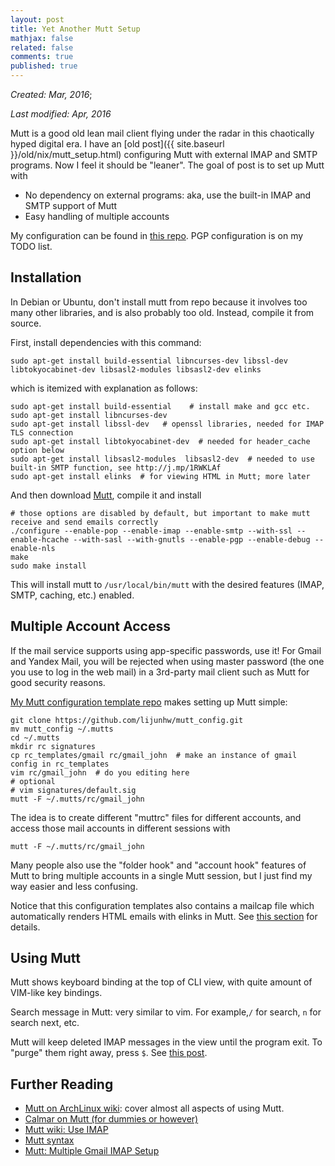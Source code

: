 ```yaml
---
layout: post
title: Yet Another Mutt Setup
mathjax: false
related: false
comments: true
published: true
---
```





_Created: Mar, 2016_;

_Last modified: Apr, 2016_


Mutt is a good old lean mail client flying under the radar in this chaotically hyped digital era. I have an [old post]({{ site.baseurl }}/old/nix/mutt_setup.html) configuring Mutt with external IMAP and SMTP programs. Now I feel it should be "leaner". The goal of post is to set up Mutt with

* No dependency on external programs: aka, use the built-in IMAP and SMTP support of Mutt
* Easy handling of multiple accounts

My configuration can be found in [this repo](https://github.com/lijunhw/mutt_config). PGP configuration is on my TODO list. 



## Installation

In Debian or Ubuntu, don't install mutt from repo because it involves too many other libraries, and is also probably too old. Instead, compile it from source. 

First, install dependencies with this command: 

```
sudo apt-get install build-essential libncurses-dev libssl-dev libtokyocabinet-dev libsasl2-modules libsasl2-dev elinks 
```

which is itemized with explanation as follows: 

```
sudo apt-get install build-essential    # install make and gcc etc.
sudo apt-get install libncurses-dev 
sudo apt-get install libssl-dev   # openssl libraries, needed for IMAP TLS connection
sudo apt-get install libtokyocabinet-dev  # needed for header_cache option below
sudo apt-get install libsasl2-modules  libsasl2-dev  # needed to use built-in SMTP function, see http://j.mp/1RWKLAf
sudo apt-get install elinks  # for viewing HTML in Mutt; more later
```

And then download [Mutt](http://www.mutt.org/download.html), compile it and install

```
# those options are disabled by default, but important to make mutt receive and send emails correctly
./configure --enable-pop --enable-imap --enable-smtp --with-ssl --enable-hcache --with-sasl --with-gnutls --enable-pgp --enable-debug --enable-nls
make
sudo make install
```

This will install mutt to `/usr/local/bin/mutt` with the desired features (IMAP, SMTP, caching, etc.) enabled.



## Multiple Account Access


If the mail service supports using app-specific passwords, use it! For Gmail and Yandex Mail, you will be rejected when using master password (the one you use to log in the web mail) in a 3rd-party mail client such as Mutt for good security reasons. 

[My Mutt configuration template repo](https://github.com/lijunhw/mutt_config) makes setting up Mutt simple:


```
git clone https://github.com/lijunhw/mutt_config.git
mv mutt_config ~/.mutts
cd ~/.mutts
mkdir rc signatures
cp rc_templates/gmail rc/gmail_john  # make an instance of gmail config in rc_templates
vim rc/gmail_john  # do you editing here
# optional 
# vim signatures/default.sig
mutt -F ~/.mutts/rc/gmail_john
```

The idea is to create different "muttrc" files for different accounts, and access those mail accounts in different sessions with 

```
mutt -F ~/.mutts/rc/gmail_john
```

Many people also use the "folder hook" and "account hook" features of Mutt to bring multiple accounts in a single Mutt session, but I just find my way easier and less confusing. 

Notice that this configuration templates also contains a mailcap file which automatically renders HTML emails with elinks in Mutt. See [this section](https://wiki.archlinux.org/index.php/mutt#Viewing_HTML) for details. 


## Using Mutt

Mutt shows keyboard binding at the top of CLI view, with quite amount of VIM-like key bindings. 

Search message in Mutt: very similar to vim. For example,`/` for search, `n` for search next, etc.

Mutt will keep deleted IMAP messages in the view until the program exit. To "purge" them right away, press `$`. See [this post](http://unix.stackexchange.com/a/120544). 



## Further Reading

* [Mutt on ArchLinux wiki](https://wiki.archlinux.org/index.php/mutt): cover almost all aspects of using Mutt. 
* [Calmar on Mutt (for dummies or however)](http://www.calmar.ws/mutt/)
* [Mutt wiki: Use IMAP](https://dev.mutt.org/trac/wiki/MuttGuide/UseIMAP)
* [Mutt syntax](https://dev.mutt.org/trac/wiki/MuttGuide/Syntax)
* [Mutt: Multiple Gmail IMAP Setup](https://zuttobenkyou.wordpress.com/2010/11/05/mutt-multiple-gmail-imap-setup/)
